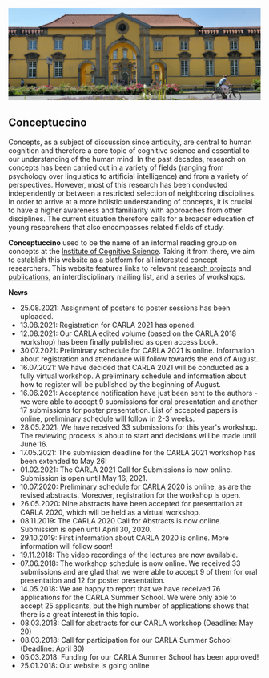 ![main entrance of castle](/files/pictures/schloss_haupteingang.jpg)

## Conceptuccino

Concepts, as a subject of discussion since antiquity, are central to human cognition and therefore a core topic of cognitive science and essential to our understanding of the human mind. In the past decades, research on concepts has been carried out in a variety of fields (ranging from psychology over linguistics to artificial intelligence) and from a variety of perspectives. However, most of this research has been conducted independently or between a restricted selection of neighboring disciplines. In order to arrive at a more holistic understanding of concepts, it is crucial to have a higher awareness and familiarity with approaches from other disciplines. The current situation therefore calls for a broader education of young researchers that also encompasses related fields of study.

**Conceptuccino** used to be the name of an informal reading group on concepts at the [Institute of Cognitive Science](https://www.ikw.uni-osnabrueck.de/en/home.html). Taking it from there, we aim to establish this website as a platform for all interested concept researchers. This website features links to relevant [research projects](concept_research/research_projects.md) and [publications](concept_research/literature.md), an interdisciplinary mailing list, and a series of workshops.

**News**
- 25.08.2021: Assignment of posters to poster sessions has been uploaded.
- 13.08.2021: Registration for CARLA 2021 has opened.
- 12.08.2021: Our CARLA edited volume (based on the CARLA 2018 workshop) has been finally published as open access book.
- 30.07.2021: Preliminary schedule for CARLA 2021 is online. Information about registration and attendance will follow towards the end of August.
- 16.07.2021: We have decided that CARLA 2021 will be conducted as a fully virtual workshop. A preliminary schedule and information about how to register will be published by the beginning of August.
- 16.06.2021: Acceptance notification have just been sent to the authors - we were able to accept 9 submissions for oral presentation and another 17 submissions for poster presentation. List of accepted papers is online, preliminary schedule will follow in 2-3 weeks.
- 28.05.2021: We have received 33 submissions for this year's workshop. The reviewing process is about to start and decisions will be made until June 16.
- 17.05.2021: The submission deadline for the CARLA 2021 workshop has been extended to May 26!
- 01.02.2021: The CARLA 2021 Call for Submissions is now online. Submission is open until May 16, 2021.
- 10.07.2020: Preliminary schedule for CARLA 2020 is online, as are the revised abstracts. Moreover, registration for the workshop is open.
- 26.05.2020: Nine abstracts have been accepted for presentation at CARLA 2020, which will be held as a virtual workshop.
- 08.11.2019: The CARLA 2020 Call for Abstracts is now online. Submission is open until April 30, 2020.
- 29.10.2019: First information about CARLA 2020 is online. More information will follow soon!
- 19.11.2018: The video recordings of the lectures are now available.
- 07.06.2018: The workshop schedule is now online. We received 33 submissions and are glad that we were able to accept 9 of them for oral presentation and 12 for poster presentation.
- 14.05.2018: We are happy to report that we have received 76 applications for the CARLA Summer School. We were only able to accept 25 applicants, but the high number of applications shows that there is a great interest in this topic.
- 08.03.2018: Call for abstracts for our CARLA workshop (Deadline: May 20)
- 08.03.2018: Call for participation for our CARLA Summer School (Deadline: April 30)
- 05.03.2018: Funding for our CARLA Summer School has been approved!
- 25.01.2018: Our website is going online
